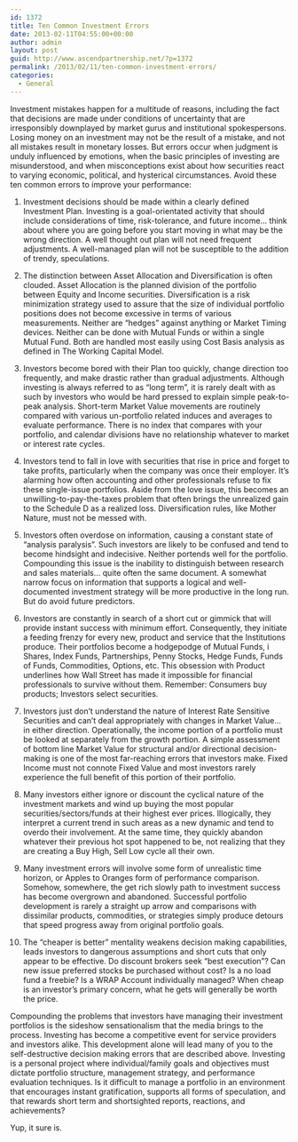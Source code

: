 ```yaml
---
id: 1372
title: Ten Common Investment Errors
date: 2013-02-11T04:55:00+00:00
author: admin
layout: post
guid: http://www.ascendpartnership.net/?p=1372
permalink: /2013/02/11/ten-common-investment-errors/
categories:
  - General
---
```

Investment mistakes happen for a multitude of reasons, including the fact that decisions are made under conditions of uncertainty that are irresponsibly downplayed by market gurus and institutional spokespersons. Losing money on an investment may not be the result of a mistake, and not all mistakes result in monetary losses. But errors occur when judgment is unduly influenced by emotions, when the basic principles of investing are misunderstood, and when misconceptions exist about how securities react to varying economic, political, and hysterical circumstances. Avoid these ten common errors to improve your performance:

1. Investment decisions should be made within a clearly defined Investment Plan. Investing is a goal-orientated activity that should include considerations of time, risk-tolerance, and future income… think about where you are going before you start moving in what may be the wrong direction. A well thought out plan will not need frequent adjustments. A well-managed plan will not be susceptible to the addition of trendy, speculations.

2. The distinction between Asset Allocation and Diversification is often clouded. Asset Allocation is the planned division of the portfolio between Equity and Income securities. Diversification is a risk minimization strategy used to assure that the size of individual portfolio positions does not become excessive in terms of various measurements. Neither are &#8220;hedges&#8221; against anything or Market Timing devices. Neither can be done with Mutual Funds or within a single Mutual Fund. Both are handled most easily using Cost Basis analysis as defined in The Working Capital Model.

3. Investors become bored with their Plan too quickly, change direction too frequently, and make drastic rather than gradual adjustments. Although investing is always referred to as &#8220;long term&#8221;, it is rarely dealt with as such by investors who would be hard pressed to explain simple peak-to-peak analysis. Short-term Market Value movements are routinely compared with various un-portfolio related induces and averages to evaluate performance. There is no index that compares with your portfolio, and calendar divisions have no relationship whatever to market or interest rate cycles.

4. Investors tend to fall in love with securities that rise in price and forget to take profits, particularly when the company was once their employer. It&#8217;s alarming how often accounting and other professionals refuse to fix these single-issue portfolios. Aside from the love issue, this becomes an unwilling-to-pay-the-taxes problem that often brings the unrealized gain to the Schedule D as a realized loss. Diversification rules, like Mother Nature, must not be messed with.

5. Investors often overdose on information, causing a constant state of &#8220;analysis paralysis&#8221;. Such investors are likely to be confused and tend to become hindsight and indecisive. Neither portends well for the portfolio. Compounding this issue is the inability to distinguish between research and sales materials&#8230; quite often the same document. A somewhat narrow focus on information that supports a logical and well-documented investment strategy will be more productive in the long run. But do avoid future predictors.

6. Investors are constantly in search of a short cut or gimmick that will provide instant success with minimum effort. Consequently, they initiate a feeding frenzy for every new, product and service that the Institutions produce. Their portfolios become a hodgepodge of Mutual Funds, i Shares, Index Funds, Partnerships, Penny Stocks, Hedge Funds, Funds of Funds, Commodities, Options, etc. This obsession with Product underlines how Wall Street has made it impossible for financial professionals to survive without them. Remember: Consumers buy products; Investors select securities.

7. Investors just don&#8217;t understand the nature of Interest Rate Sensitive Securities and can&#8217;t deal appropriately with changes in Market Value… in either direction. Operationally, the income portion of a portfolio must be looked at separately from the growth portion. A simple assessment of bottom line Market Value for structural and/or directional decision-making is one of the most far-reaching errors that investors make. Fixed Income must not connote Fixed Value and most investors rarely experience the full benefit of this portion of their portfolio.

8. Many investors either ignore or discount the cyclical nature of the investment markets and wind up buying the most popular securities/sectors/funds at their highest ever prices. Illogically, they interpret a current trend in such areas as a new dynamic and tend to overdo their involvement. At the same time, they quickly abandon whatever their previous hot spot happened to be, not realizing that they are creating a Buy High, Sell Low cycle all their own.

9. Many investment errors will involve some form of unrealistic time horizon, or Apples to Oranges form of performance comparison. Somehow, somewhere, the get rich slowly path to investment success has become overgrown and abandoned. Successful portfolio development is rarely a straight up arrow and comparisons with dissimilar products, commodities, or strategies simply produce detours that speed progress away from original portfolio goals.

10. The &#8220;cheaper is better&#8221; mentality weakens decision making capabilities, leads investors to dangerous assumptions and short cuts that only appear to be effective. Do discount brokers seek &#8220;best execution&#8221;? Can new issue preferred stocks be purchased without cost? Is a no load fund a freebie? Is a WRAP Account individually managed? When cheap is an investor&#8217;s primary concern, what he gets will generally be worth the price.

Compounding the problems that investors have managing their investment portfolios is the sideshow sensationalism that the media brings to the process. Investing has become a competitive event for service providers and investors alike. This development alone will lead many of you to the self-destructive decision making errors that are described above. Investing is a personal project where individual/family goals and objectives must dictate portfolio structure, management strategy, and performance evaluation techniques. Is it difficult to manage a portfolio in an environment that encourages instant gratification, supports all forms of speculation, and that rewards short term and shortsighted reports, reactions, and achievements?

Yup, it sure is.